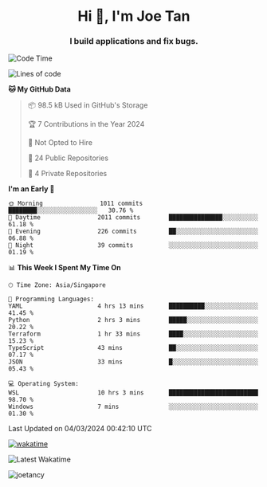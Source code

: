 <h1 align="center">Hi 👋, I'm Joe Tan</h1>
<h3 align="center">I build applications and fix bugs.</h3>

<!--START_SECTION:waka-->
![Code Time](http://img.shields.io/badge/Code%20Time-1%2C315%20hrs%2051%20mins-blue)

![Lines of code](https://img.shields.io/badge/From%20Hello%20World%20I%27ve%20Written-46.5%20million%20lines%20of%20code-blue)

**🐱 My GitHub Data** 

> 📦 98.5 kB Used in GitHub's Storage 
 > 
> 🏆 7 Contributions in the Year 2024
 > 
> 🚫 Not Opted to Hire
 > 
> 📜 24 Public Repositories 
 > 
> 🔑 4 Private Repositories 
 > 
**I'm an Early 🐤** 

```text
🌞 Morning                1011 commits        ████████░░░░░░░░░░░░░░░░░   30.76 % 
🌆 Daytime                2011 commits        ███████████████░░░░░░░░░░   61.18 % 
🌃 Evening                226 commits         ██░░░░░░░░░░░░░░░░░░░░░░░   06.88 % 
🌙 Night                  39 commits          ░░░░░░░░░░░░░░░░░░░░░░░░░   01.19 % 
```


📊 **This Week I Spent My Time On** 

```text
🕑︎ Time Zone: Asia/Singapore

💬 Programming Languages: 
YAML                     4 hrs 13 mins       ██████████░░░░░░░░░░░░░░░   41.45 % 
Python                   2 hrs 3 mins        █████░░░░░░░░░░░░░░░░░░░░   20.22 % 
Terraform                1 hr 33 mins        ████░░░░░░░░░░░░░░░░░░░░░   15.23 % 
TypeScript               43 mins             ██░░░░░░░░░░░░░░░░░░░░░░░   07.17 % 
JSON                     33 mins             █░░░░░░░░░░░░░░░░░░░░░░░░   05.43 % 

💻 Operating System: 
WSL                      10 hrs 3 mins       █████████████████████████   98.70 % 
Windows                  7 mins              ░░░░░░░░░░░░░░░░░░░░░░░░░   01.30 % 
```


 Last Updated on 04/03/2024 00:42:10 UTC
<!--END_SECTION:waka-->
[![wakatime](https://wakatime.com/badge/user/e0e3a0f0-6d69-4241-946d-0baaf7b91278.svg)](https://wakatime.com/@e0e3a0f0-6d69-4241-946d-0baaf7b91278)

![Latest Wakatime](https://github.com/joetancy/joetancy/workflows/Latest%20Wakatime/badge.svg)

<p align="left"> <img src="https://komarev.com/ghpvc/?username=joetancy" alt="joetancy" /> </p>

